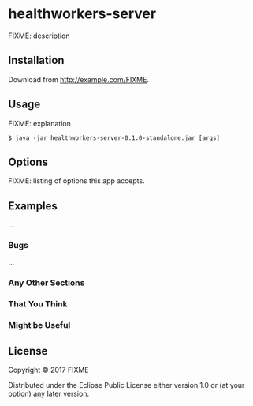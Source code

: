 # healthworkers-server

FIXME: description

## Installation

Download from http://example.com/FIXME.

## Usage

FIXME: explanation

    $ java -jar healthworkers-server-0.1.0-standalone.jar [args]

## Options

FIXME: listing of options this app accepts.

## Examples

...

### Bugs

...

### Any Other Sections
### That You Think
### Might be Useful

## License

Copyright © 2017 FIXME

Distributed under the Eclipse Public License either version 1.0 or (at
your option) any later version.
